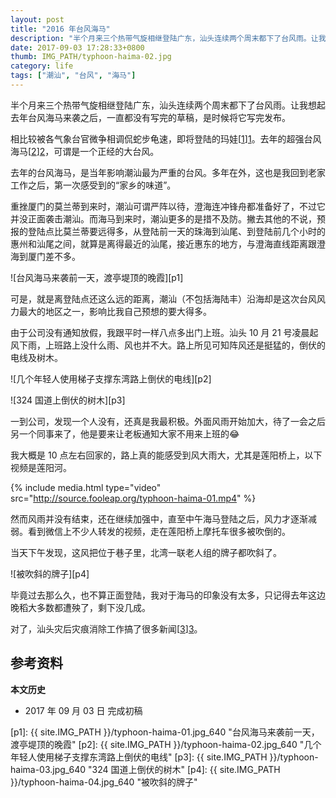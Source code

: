 ```yaml
---
layout: post
title: "2016 年台风海马"
description: "半个月来三个热带气旋相继登陆广东，汕头连续两个周末都下了台风雨。让我想起去年台风海马来袭之后，一直都没有写完的草稿，是时候将它写完发布。"
date: 2017-09-03 17:28:33+0800
thumb: IMG_PATH/typhoon-haima-02.jpg
category: life
tags: ["潮汕", "台风", "海马"]
---
```

半个月来三个热带气旋相继登陆广东，汕头连续两个周末都下了台风雨。让我想起去年台风海马来袭之后，一直都没有写完的草稿，是时候将它写完发布。

相比较被各气象台官微争相调侃蛇步龟速，即将登陆的玛娃[[1]][1]。去年的超强台风海马[[2]][2]，可谓是一个正经的大台风。

去年的台风海马，是当年影响潮汕最为严重的台风。多年在外，这也是我回到老家工作之后，第一次感受到的“家乡的味道”。

重挫厦门的莫兰蒂到来时，潮汕可谓严阵以待，澄海连冲锋舟都准备好了，不过它并没正面袭击潮汕。而海马到来时，潮汕更多的是措不及防。撇去其他的不说，预报的登陆点比莫兰蒂要远得多，从登陆前一天的珠海到汕尾、到登陆前几个小时的惠州和汕尾之间，就算是离得最近的汕尾，接近惠东的地方，与澄海直线距离跟澄海到厦门差不多。

![台风海马来袭前一天，渡亭堤顶的晚霞][p1]

可是，就是离登陆点还这么远的距离，潮汕（不包括海陆丰）沿海却是这次台风风力最大的地区之一，影响比我自己预想的要大得多。

由于公司没有通知放假，我跟平时一样八点多出门上班。汕头 10 月 21 号凌晨起风下雨，上班路上没什么雨、风也并不大。路上所见可知阵风还是挺猛的，倒伏的电线及树木。

![几个年轻人使用梯子支撑东湾路上倒伏的电线][p2]

![324 国道上倒伏的树木][p3]

一到公司，发现一个人没有，还真是我最积极。外面风雨开始加大，待了一会之后另一个同事来了，他是要来让老板通知大家不用来上班的:joy:

我大概是 10 点左右回家的，路上真的能感受到风大雨大，尤其是莲阳桥上，以下视频是莲阳河。

{% include media.html type="video" src="http://source.fooleap.org/typhoon-haima-01.mp4" %}

然而风雨并没有结束，还在继续加强中，直至中午海马登陆之后，风力才逐渐减弱。看到微信上不少人转发的视频，走在莲阳桥上摩托车很多被吹倒的。

当天下午发现，这风把位于巷子里，北湾一联老人组的牌子都吹斜了。

![被吹斜的牌子][p4]

毕竟过去那么久，也不算正面登陆，我对于海马的印象没有太多，只记得去年这边晚稻大多数都遭殃了，剩下没几成。

对了，汕头灾后灾痕消除工作搞了很多新闻[[3]][3]。

## 参考资料

[1]: https://zh.wikipedia.org/wiki/%E5%BC%B7%E7%83%88%E7%86%B1%E5%B8%B6%E9%A2%A8%E6%9A%B4%E7%91%AA%E5%A8%83_(2017%E5%B9%B4) "强热带风暴玛娃 (2017年) - 维基百科"
[2]: https://zh.wikipedia.org/wiki/%E9%A2%B1%E9%A2%A8%E6%B5%B7%E9%A6%AC_(2016%E5%B9%B4) "超强台风海马 (2016年) - 维基百科"
[3]: http://www.dahuawang.com/gundong/showfirst1.asp?CNo=1101&ID=118093 "两天除灾痕汕头恢复美丽容颜"

**本文历史**

* 2017 年 09 月 03 日 完成初稿

[p1]: {{ site.IMG_PATH }}/typhoon-haima-01.jpg_640 "台风海马来袭前一天，渡亭堤顶的晚霞"
[p2]: {{ site.IMG_PATH }}/typhoon-haima-02.jpg_640 "几个年轻人使用梯子支撑东湾路上倒伏的电线"
[p3]: {{ site.IMG_PATH }}/typhoon-haima-03.jpg_640 "324 国道上倒伏的树木"
[p4]: {{ site.IMG_PATH }}/typhoon-haima-04.jpg_640 "被吹斜的牌子"
